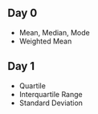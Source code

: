 **Day 0**
-
- Mean, Median, Mode
- Weighted Mean

**Day 1**
-
- Quartile
- Interquartile Range
- Standard Deviation